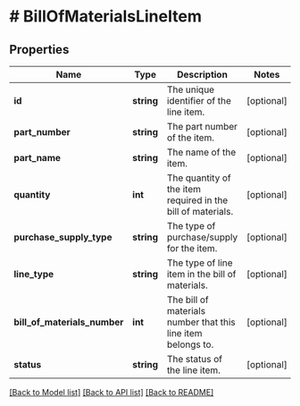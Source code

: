 # # BillOfMaterialsLineItem

## Properties

Name | Type | Description | Notes
------------ | ------------- | ------------- | -------------
**id** | **string** | The unique identifier of the line item. | [optional]
**part_number** | **string** | The part number of the item. | [optional]
**part_name** | **string** | The name of the item. | [optional]
**quantity** | **int** | The quantity of the item required in the bill of materials. | [optional]
**purchase_supply_type** | **string** | The type of purchase/supply for the item. | [optional]
**line_type** | **string** | The type of line item in the bill of materials. | [optional]
**bill_of_materials_number** | **int** | The bill of materials number that this line item belongs to. | [optional]
**status** | **string** | The status of the line item. | [optional]

[[Back to Model list]](../../README.md#models) [[Back to API list]](../../README.md#endpoints) [[Back to README]](../../README.md)
